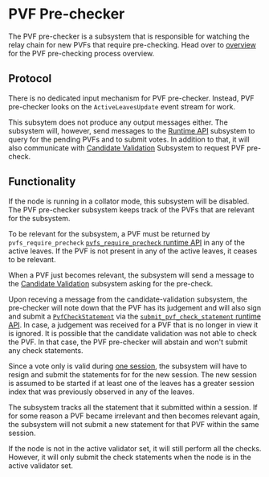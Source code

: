 # PVF Pre-checker

The PVF pre-checker is a subsystem that is responsible for watching the relay chain for new PVFs that require pre-checking. Head over to [overview] for the PVF pre-checking process overview.

## Protocol

There is no dedicated input mechanism for PVF pre-checker. Instead, PVF pre-checker looks on the `ActiveLeavesUpdate` event stream for work.

This subsytem does not produce any output messages either. The subsystem will, however, send messages to the [Runtime API] subsystem to query for the pending PVFs and to submit votes. In addition to that, it will also communicate with [Candidate Validation] Subsystem to request PVF pre-check.

## Functionality

If the node is running in a collator mode, this subsystem will be disabled. The PVF pre-checker subsystem keeps track of the PVFs that are relevant for the subsystem. 

To be relevant for the subsystem, a PVF must be returned by `pvfs_require_precheck` [`pvfs_require_precheck` runtime API][PVF pre-checking runtime API] in any of the active leaves. If the PVF is not present in any of the active leaves, it ceases to be relevant.

When a PVF just becomes relevant, the subsystem will send a message to the [Candidate Validation] subsystem asking for the pre-check.

Upon receving a message from the candidate-validation subsystem, the pre-checker will note down that the PVF has its judgement and will also sign and submit a [`PvfCheckStatement`] via the [`submit_pvf_check_statement` runtime API][PVF pre-checking runtime API]. In case, a judgement was received for a PVF that is no longer in view it is ignored. It is possible that the candidate validation was not able to check the PVF. In that case, the PVF pre-checker will abstain and won't submit any check statements.

Since a vote only is valid during [one session][overview], the subsystem will have to resign and submit the statements for for the new session. The new session is assumed to be started if at least one of the leaves has a greater session index that was previously observed in any of the leaves.

The subsystem tracks all the statement that it submitted within a session. If for some reason a PVF became irrelevant and then becomes relevant again, the subsystem will not submit a new statement for that PVF within the same session.

If the node is not in the active validator set, it will still perform all the checks. However, it will only submit the check statements when the node is in the active validator set.

[overview]: ../../pvf-prechecking.md
[Runtime API]: runtime-api.md
[PVF pre-checking runtime API]: ../../runtime-api/pvf-prechecking.md
[Candidate Validation]: candidate-validation.md
[`PvfCheckStatement`]: ../../types/pvf-prechecking.md
